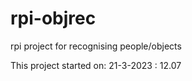# rpi-objrec
rpi project for recognising people/objects

This project started on: 21-3-2023 : 12.07

